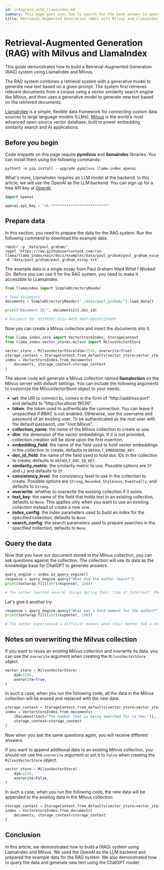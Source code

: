 ```yaml
---
id: integrate_with_llamaindex.md
summary: This page goes over how to search for the best answer to questions using Milvus as the Vector Database and LlamaIndex as the embedding system.
title: Retrieval-Augmented Generation (RAG) with Milvus and LlamaIndex
---
```


# Retrieval-Augmented Generation (RAG) with Milvus and LlamaIndex

This guide demonstrates how to build a Retrieval-Augmented Generation (RAG) system using LlamaIndex and Milvus.

The RAG system combines a retrieval system with a generative model to generate new text based on a given prompt. The system first retrieves relevant documents from a corpus using a vector similarity search engine like Milvus, and then uses a generative model to generate new text based on the retrieved documents.

[LlamaIndex](https://www.llamaindex.ai/) is a simple, flexible data framework for connecting custom data sources to large language models (LLMs). [Milvus](https://milvus.io/) is the world's most advanced open-source vector database, built to power embedding similarity search and AI applications.

## Before you begin

Code snippets on this page require **pymilvus** and **llamaindex** libraries. You can install them using the following commands:

```shell
python3 -m pip install --upgrade pymilvus llama-index openai
```

What's more, LlamaIndex requires an LLM model at the backend. In this article, we will use the OpenAI as the LLM backend. You can sign up for a free API key at [OpenAI](https://openai.com/).

```python
import openai

openai.api_key = "sk-**************************"
```

## Prepare data

In this section, you need to prepare the data for the RAG system. Run the following command to download the example data.

```shell
!mkdir -p 'data/paul_graham/'
!wget 'https://raw.githubusercontent.com/run-llama/llama_index/main/docs/examples/data/paul_graham/paul_graham_essay.txt' -O 'data/paul_graham/paul_graham_essay.txt'
```

The example data is a single essay from Paul Graham titled *What I Worked On*. Before you can use it for the RAG system, you need to make it accessible to LLamaIndex.

```python
from llamaindex import SimpleDirectoryReader

# load documents
documents = SimpleDirectoryReader("./data/paul_graham/").load_data()

print("Document ID:", documents[0].doc_id)

# Document ID: d33f0397-b51a-4455-9b0f-88a101254d95
```

Now you can create a Milvus collection and insert the documents into it.

```python
from llama_index.core import VectorStoreIndex, StorageContext
from llama_index.vector_stores.milvus import MilvusVectorStore

vector_store = MilvusVectorStore(dim=1536, overwrite=True)
storage_context = StorageContext.from_defaults(vector_store=vector_store)
index = VectorStoreIndex.from_documents(
    documents, storage_context=storage_context
)
```

<div class="alert note">

The above code will generate a Milvus collection named **llamalection** on the Milvus server with default settings. You can include the following arguments to customize the MilvusVectorStore object to your needs:

- **uri**: the URI to connect to, comes in the form of "http://address:port" and defaults to "http://localhost:19530".
- **token**: the token used to authenticate the connection. You can leave it unspecified if RBAC is not enabled. Otherwise, use the username and password of an existing user. To be authenticated as the root user with the default password, use "root:Milvus".
- **collection_name**: the name of the Milvus collection to create or use.
- **dim**: the dimension of the vector embeddings. If it is not provided, collection creation will be done upon the first insertion.
- **embedding_field**: the name of the field used to hold vector embeddings in the collection to create, defaults to `DEFAULT_EMBEDDING_KEY`.
- **doc_id_field**: the name of the field used to hold doc IDs in the collection to create, defaults to `DEFAULT_DOC_ID_KEY`.
- **similarity_metric**: the similarity metric to use. Possible options are `IP` and `L2` and defaults to `IP`.
- **consistency_level**: the consistency level to use in the collection to create. Possible options are `Strong`, `Bounded`, `Staleness`, `Eventually`, and defaults to `Strong`.
- **overwrite**: whether to overwrite the existing collection if it exists.
- **text_key**: the name of the field that holds text in an existing collection, defaults to `None`. This applies only when you want to use an existing collection instead of create a new one.
- **index_config**: the index parameters used to build an index for the specified collection, defaults to `None`.
- **search_config**: the search parameters used to prepare searches in the specified collection, defaults to `None`.

</div>


## Query the data

Now that you have our document stored in the Milvus collection, you can ask questions against the collection. The collection will use its data as the knowledge base for ChatGPT to generate answers.

```python
query_engine = index.as_query_engine()
response = query_engine.query("What did the author learn?")
print(textwrap.fill(str(response), 100))

# The author learned several things during their time at Interleaf. They learned that it's better for technology companies to be run by product people than sales people, that code edited by too many people leads to bugs, that cheap office space is not worth it if it's depressing, that planned meetings are inferior to corridor conversations, that big bureaucratic customers can be a dangerous source of money, and that there's not much overlap between conventional office hours and the optimal time for hacking. However, the most important thing the author learned is that the low end eats the high end, meaning that it's advantageous to be the "entry level" option because if you're not, someone else will be and will surpass you.
```

Let's give it another try.

```python
response = query_engine.query("What was a hard moment for the author?")
print(textwrap.fill(str(response), 100))

# The author experienced a difficult moment when their mother had a stroke and was put in a nursing home. The stroke destroyed her balance, and the author and their sister were determined to help her get out of the nursing home and back to her house.
```

## Notes on overwriting the Milvus collection

If you want to reuse an existing Milvus collection and overwrite its data, you can use the `overwrite` argument when creating the `MilvusVectorStore` object.

```python
vector_store = MilvusVectorStore(
    dim=1536,
    overwrite=True,
)
```

In such a case, when you run the following code, all the data in the Milvus collection will be erased and replaced with the new data.

```python
storage_context = StorageContext.from_defaults(vector_store=vector_store)
index = VectorStoreIndex.from_documents(
    [Document(text="The number that is being searched for is ten.")], 
    storage_context=storage_context
)
```

Now when you ask the same questions again, you will receive different answers.

If you want to append additional data to an existing Milvus collection, you should not use the `overwrite` argument or set it to `False` when creating the `MilvusVectorStore` object.

```python
vector_store = MilvusVectorStore(
    dim=1536,
    overwrite=False,
)
```

In such a case, when you run the following code, the new data will be appended to the existing data in the Milvus collection.

```python
storage_context = StorageContext.from_defaults(vector_store=vector_store)
index = VectorStoreIndex.from_documents(
    documents, storage_context=storage_context
)
```

## Conclusion

In this article, we demonstrated how to build a (RAG) system using LlamaIndex and Milvus. We used the OpenAI as the LLM backend and prepared the example data for the RAG system. We also demonstrated how to query the data and generate new text using the ChatGPT model.
